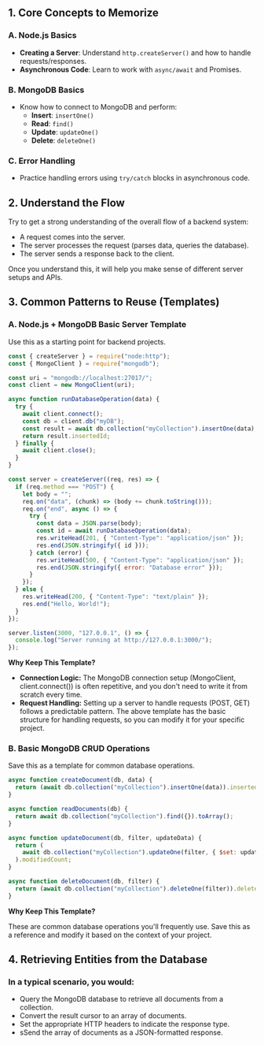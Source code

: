 ## 1. Core Concepts to Memorize

### A. **Node.js Basics**

- **Creating a Server**: Understand `http.createServer()` and how to handle requests/responses.
- **Asynchronous Code**: Learn to work with `async/await` and Promises.

### B. **MongoDB Basics**

- Know how to connect to MongoDB and perform:
  - **Insert**: `insertOne()`
  - **Read**: `find()`
  - **Update**: `updateOne()`
  - **Delete**: `deleteOne()`

### C. **Error Handling**

- Practice handling errors using `try/catch` blocks in asynchronous code.

## 2. Understand the Flow

Try to get a strong understanding of the overall flow of a backend system:

- A request comes into the server.
- The server processes the request (parses data, queries the database).
- The server sends a response back to the client.

Once you understand this, it will help you make sense of different server setups and APIs.

## 3. Common Patterns to Reuse (Templates)

### A. **Node.js + MongoDB Basic Server Template**

Use this as a starting point for backend projects.

```javascript
const { createServer } = require("node:http");
const { MongoClient } = require("mongodb");

const uri = "mongodb://localhost:27017/";
const client = new MongoClient(uri);

async function runDatabaseOperation(data) {
  try {
    await client.connect();
    const db = client.db("myDB");
    const result = await db.collection("myCollection").insertOne(data);
    return result.insertedId;
  } finally {
    await client.close();
  }
}

const server = createServer((req, res) => {
  if (req.method === "POST") {
    let body = "";
    req.on("data", (chunk) => (body += chunk.toString()));
    req.on("end", async () => {
      try {
        const data = JSON.parse(body);
        const id = await runDatabaseOperation(data);
        res.writeHead(201, { "Content-Type": "application/json" });
        res.end(JSON.stringify({ id }));
      } catch (error) {
        res.writeHead(500, { "Content-Type": "application/json" });
        res.end(JSON.stringify({ error: "Database error" }));
      }
    });
  } else {
    res.writeHead(200, { "Content-Type": "text/plain" });
    res.end("Hello, World!");
  }
});

server.listen(3000, "127.0.0.1", () => {
  console.log("Server running at http://127.0.0.1:3000/");
});
```

**Why Keep This Template?**

- **Connection Logic:** The MongoDB connection setup (MongoClient, client.connect()) is often repetitive, and you don't need to write it from scratch every time.
- **Request Handling:** Setting up a server to handle requests (POST, GET) follows a predictable pattern. The above template has the basic structure for handling requests, so you can modify it for your specific project.

### B. **Basic MongoDB CRUD Operations**

Save this as a template for common database operations.

```javascript
async function createDocument(db, data) {
  return (await db.collection("myCollection").insertOne(data)).insertedId;
}

async function readDocuments(db) {
  return await db.collection("myCollection").find({}).toArray();
}

async function updateDocument(db, filter, updateData) {
  return (
    await db.collection("myCollection").updateOne(filter, { $set: updateData })
  ).modifiedCount;
}

async function deleteDocument(db, filter) {
  return (await db.collection("myCollection").deleteOne(filter)).deletedCount;
}
```

**Why Keep This Template?**

These are common database operations you'll frequently use. Save this as a reference and modify it based on the context of your project.

## 4. Retrieving Entities from the Database

### In a typical scenario, you would:

- Query the MongoDB database to retrieve all documents from a collection.
- Convert the result cursor to an array of documents.
- Set the appropriate HTTP headers to indicate the response type.
- sSend the array of documents as a JSON-formatted response.
